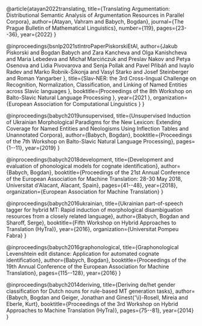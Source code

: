 <a name="atayan2022translating"></a>
@article{atayan2022translating,
  title={Translating Argumentation: Distributional Semantic Analysis of Argumentation Resources in Parallel Corpora},
  author={Atayan, Vahram and Babych, Bogdan},
  journal={The Prague Bulletin of Mathematical Linguistics},
  number={119},
  pages={23--36},
  year={2022}
}

<a name="bsnlp2021stIntroPaperPiskorskiEtAl"></a>
@inproceedings{bsnlp2021stIntroPaperPiskorskiEtAl,
	author={Jakub Piskorski and Bogdan Babych and Zara Kancheva and Olga Kanishcheva and Maria Lebedeva and Michał Marcińczuk and Preslav Nakov and Petya Osenova and Lidia Pivovarova and Senja Pollak and Pavel Přibáň and Ivaylo Radev and Marko Robnik-Šikonja and Vasyl Starko and Josef Steinberger and Roman Yangarber },
	title={Slav-NER: the 3rd Cross-lingual Challenge on Recognition, Normalization, Classification, and Linking of Named Entities across Slavic languages },
	booktitle={Proceedings of the 8th Workshop on Balto-Slavic Natural Language Processing },
	year={2021 },
	organization={European Association for Computational Linguistics }
}

<a name="babych2019unsupervised"></a>
@inproceedings{babych2019unsupervised,
  title={Unsupervised Induction of Ukrainian Morphological Paradigms for the New Lexicon: Extending Coverage for Named Entities and Neologisms Using Inflection Tables and Unannotated Corpora},
  author={Babych, Bogdan},
  booktitle={Proceedings of the 7th Workshop on Balto-Slavic Natural Language Processing},
  pages={1--11},
  year={2019}
}

<a name="babych2018development"></a>
@inproceedings{babych2018development,
  title={Development and evaluation of phonological models for cognate identification},
  author={Babych, Bogdan},
  booktitle={Proceedings of the 21st Annual Conference of the European Association for Machine Translation: 28-30 May 2018, Universitat d'Alacant, Alacant, Spain},
  pages={41--48},
  year={2018},
  organization={European Association for Machine Translation}
}

<a name="babych2016ukrainian"></a>
@inproceedings{babych2016ukrainian,
  title={Ukrainian part-of-speech tagger for hybrid MT: Rapid induction of morphological disambiguation resources from a closely related language},
  author={Babych, Bogdan and Sharoff, Serge},
  booktitle={Fifth Workshop on Hybrid Approaches to Translation (HyTra)},
  year={2016},
  organization={Universitat Pompeu Fabra}
}

<a name="babych2016graphonological"></a>
@inproceedings{babych2016graphonological,
  title={Graphonological Levenshtein edit distance: Application for automated cognate identification},
  author={Babych, Bogdan},
  booktitle={Proceedings of the 19th Annual Conference of the European Association for Machine Translation},
  pages={115--128},
  year={2016}
}

<a name="babych2014deriving"></a>
@inproceedings{babych2014deriving,
  title={Deriving de/het gender classification for Dutch nouns for rule-based MT generation tasks},
  author={Babych, Bogdan and Geiger, Jonathan and Ginest{\'\i}-Rosell, Mireia and Eberle, Kurt},
  booktitle={Proceedings of the 3rd Workshop on Hybrid Approaches to Machine Translation (HyTra)},
  pages={75--81},
  year={2014}
}
